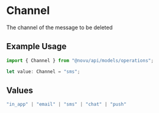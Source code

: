 # Channel

The channel of the message to be deleted

## Example Usage

```typescript
import { Channel } from "@novu/api/models/operations";

let value: Channel = "sms";
```

## Values

```typescript
"in_app" | "email" | "sms" | "chat" | "push"
```